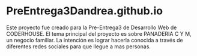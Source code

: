 # PreEntrega3Dandrea.github.io
Este proyecto fue creado para la Pre-Entrega3 de Desarrollo Web de CODERHOUSE. El tema principal del proyecto es sobre PANADERIA C Y M, un negocio familiar. La intención es lograr hacerla conocida a través de diferentes redes sociales para que llegue a mas personas.
